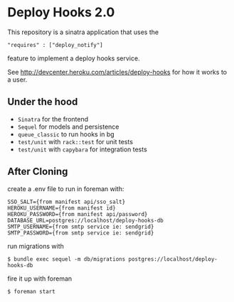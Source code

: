 # Deploy Hooks 2.0


This repository is a sinatra application that uses the

    "requires" : ["deploy_notify"]

feature to implement a deploy hooks service.

See http://devcenter.heroku.com/articles/deploy-hooks for how it works to a user.

## Under the hood

  * `Sinatra` for the frontend
  * `Sequel` for models and persistence
  * `queue_classic` to run hooks in bg
  * `test/unit` with `rack::test` for unit tests 
  * `test/unit` with `capybara` for integration tests

## After Cloning

create a .env file to run in foreman with:

    SSO_SALT={from manifest api/sso_salt}
    HEROKU_USERNAME={from manifest id}
    HEROKU_PASSWORD={from manifest api/password}
    DATABASE_URL=postgres://localhost/deploy-hooks-db
    SMTP_USERNAME={from smtp service ie: sendgrid}
    SMTP_PASSWORD={from smtp service ie: sendgrid}

run migrations with

    $ bundle exec sequel -m db/migrations postgres://localhost/deploy-hooks-db

fire it up with foreman

    $ foreman start
